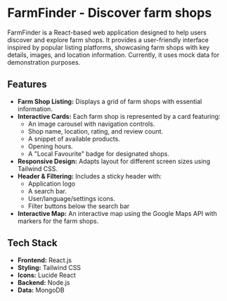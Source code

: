 # FarmFinder - Discover farm shops

FarmFinder is a React-based web application designed to help users discover and explore farm shops. It provides a user-friendly interface inspired by popular listing platforms, showcasing farm shops with key details, images, and location information. Currently, it uses mock data for demonstration purposes.

## Features

* **Farm Shop Listing:** Displays a grid of farm shops with essential information.
* **Interactive Cards:** Each farm shop is represented by a card featuring:
    * An image carousel with navigation controls.
    * Shop name, location, rating, and review count.
    * A snippet of available products.
    * Opening hours.
    * A "Local Favourite" badge for designated shops.
* **Responsive Design:** Adapts layout for different screen sizes using Tailwind CSS.
* **Header & Filtering:** Includes a sticky header with:
    * Application logo
    * A search bar.
    * User/language/settings icons.
    * Filter buttons below the search bar
* **Interactive Map:** An interactive map using the Google Maps API with markers for the farm shops.

## Tech Stack

* **Frontend:** React.js
* **Styling:** Tailwind CSS
* **Icons:** Lucide React
* **Backend:** Node.js
* **Data:** MongoDB

